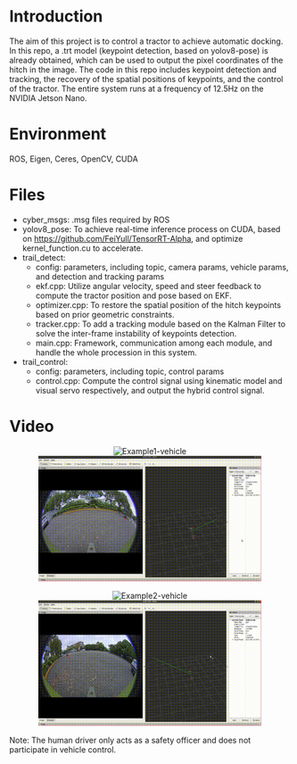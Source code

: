 # Introduction
The aim of this project is to control a tractor to achieve automatic docking. In this repo, a .trt model (keypoint detection, based on yolov8-pose) is already obtained, which can be used to output the pixel coordinates of the hitch in the image. The code in this repo includes keypoint detection and tracking, the recovery of the spatial positions of keypoints, and the control of the tractor. The entire system runs at a frequency of 12.5Hz on the NVIDIA Jetson Nano.
# Environment
ROS, Eigen, Ceres, OpenCV, CUDA
# Files
- cyber_msgs: .msg files required by ROS
- yolov8_pose: To achieve real-time inference process on CUDA, based on https://github.com/FeiYull/TensorRT-Alpha, and optimize kernel_function.cu to accelerate.
- trail_detect:
  - config: parameters, including topic, camera params, vehicle params, and detection and tracking params
  - ekf.cpp: Utilize angular velocity, speed and steer feedback to compute the tractor position and pose based on EKF.
  - optimizer.cpp: To restore the spatial position of the hitch keypoints based on prior geometric constraints.
  - tracker.cpp: To add a tracking module based on the Kalman Filter to solve the inter-frame instability of keypoints detection.
  - main.cpp: Framework, communication among each module, and handle the whole procession in this system.
- trail_control:
  - config: parameters, including topic, control params
  - control.cpp: Compute the control signal using kinematic model and visual servo respectively, and output the hybrid control signal.
# Video
<p align="center">
    <img src="example1-vehicle.gif" width="400" alt="Example1-vehicle">
    <img src="example1-control.gif" width="400" alt="Example1-control">
</p>

<p align="center">
    <img src="example2-vehicle.gif" width="400" alt="Example2-vehicle">
    <img src="example2-control.gif" width="400" alt="Example2-control">
</p>

Note: The human driver only acts as a safety officer and does not participate in vehicle control.
